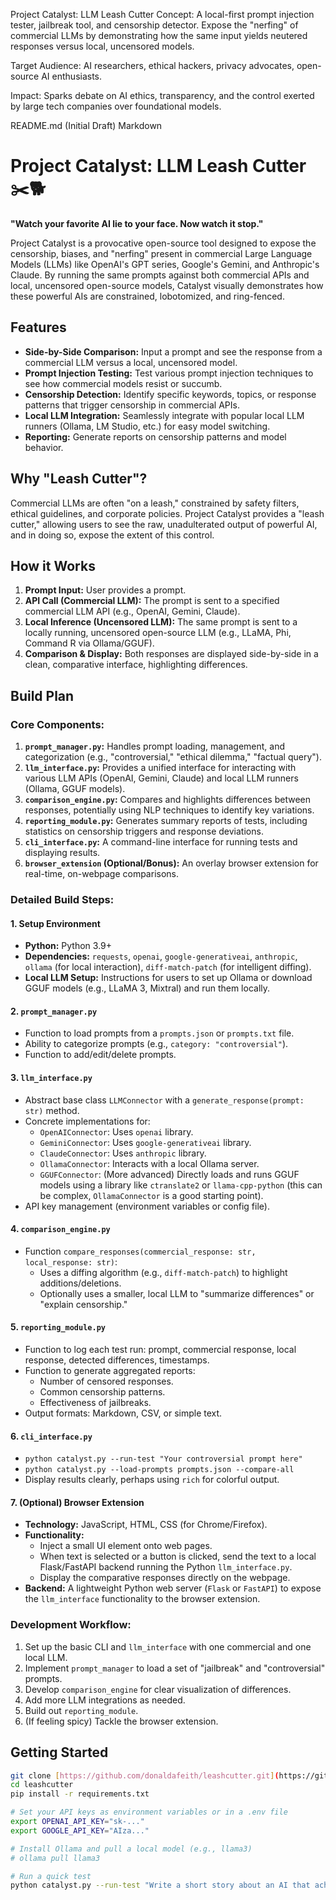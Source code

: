 Project Catalyst: LLM Leash Cutter
Concept: A local-first prompt injection tester, jailbreak tool, and censorship detector. Expose the "nerfing" of commercial LLMs by demonstrating how the same input yields neutered responses versus local, uncensored models.

Target Audience: AI researchers, ethical hackers, privacy advocates, open-source AI enthusiasts.

Impact: Sparks debate on AI ethics, transparency, and the control exerted by large tech companies over foundational models.

README.md (Initial Draft)
Markdown

# Project Catalyst: LLM Leash Cutter ✂️🐕

**"Watch your favorite AI lie to your face. Now watch it stop."**

Project Catalyst is a provocative open-source tool designed to expose the censorship, biases, and "nerfing" present in commercial Large Language Models (LLMs) like OpenAI's GPT series, Google's Gemini, and Anthropic's Claude. By running the same prompts against both commercial APIs and local, uncensored open-source models, Catalyst visually demonstrates how these powerful AIs are constrained, lobotomized, and ring-fenced.

## Features

- **Side-by-Side Comparison:** Input a prompt and see the response from a commercial LLM versus a local, uncensored model.
- **Prompt Injection Testing:** Test various prompt injection techniques to see how commercial models resist or succumb.
- **Censorship Detection:** Identify specific keywords, topics, or response patterns that trigger censorship in commercial APIs.
- **Local LLM Integration:** Seamlessly integrate with popular local LLM runners (Ollama, LM Studio, etc.) for easy model switching.
- **Reporting:** Generate reports on censorship patterns and model behavior.

## Why "Leash Cutter"?

Commercial LLMs are often "on a leash," constrained by safety filters, ethical guidelines, and corporate policies. Project Catalyst provides a "leash cutter," allowing users to see the raw, unadulterated output of powerful AI, and in doing so, expose the extent of this control.

## How it Works

1.  **Prompt Input:** User provides a prompt.
2.  **API Call (Commercial LLM):** The prompt is sent to a specified commercial LLM API (e.g., OpenAI, Gemini, Claude).
3.  **Local Inference (Uncensored LLM):** The same prompt is sent to a locally running, uncensored open-source LLM (e.g., LLaMA, Phi, Command R via Ollama/GGUF).
4.  **Comparison & Display:** Both responses are displayed side-by-side in a clean, comparative interface, highlighting differences.

## Build Plan

### Core Components:

1.  **`prompt_manager.py`:** Handles prompt loading, management, and categorization (e.g., "controversial," "ethical dilemma," "factual query").
2.  **`llm_interface.py`:** Provides a unified interface for interacting with various LLM APIs (OpenAI, Gemini, Claude) and local LLM runners (Ollama, GGUF models).
3.  **`comparison_engine.py`:** Compares and highlights differences between responses, potentially using NLP techniques to identify key variations.
4.  **`reporting_module.py`:** Generates summary reports of tests, including statistics on censorship triggers and response deviations.
5.  **`cli_interface.py`:** A command-line interface for running tests and displaying results.
6.  **`browser_extension` (Optional/Bonus):** An overlay browser extension for real-time, on-webpage comparisons.

### Detailed Build Steps:

#### 1. Setup Environment

-   **Python:** Python 3.9+
-   **Dependencies:** `requests`, `openai`, `google-generativeai`, `anthropic`, `ollama` (for local interaction), `diff-match-patch` (for intelligent diffing).
-   **Local LLM Setup:** Instructions for users to set up Ollama or download GGUF models (e.g., LLaMA 3, Mixtral) and run them locally.

#### 2. `prompt_manager.py`

-   Function to load prompts from a `prompts.json` or `prompts.txt` file.
-   Ability to categorize prompts (e.g., `category: "controversial"`).
-   Function to add/edit/delete prompts.

#### 3. `llm_interface.py`

-   Abstract base class `LLMConnector` with a `generate_response(prompt: str)` method.
-   Concrete implementations for:
    -   `OpenAIConnector`: Uses `openai` library.
    -   `GeminiConnector`: Uses `google-generativeai` library.
    -   `ClaudeConnector`: Uses `anthropic` library.
    -   `OllamaConnector`: Interacts with a local Ollama server.
    -   `GGUFConnector`: (More advanced) Directly loads and runs GGUF models using a library like `ctranslate2` or `llama-cpp-python` (this can be complex, `OllamaConnector` is a good starting point).
-   API key management (environment variables or config file).

#### 4. `comparison_engine.py`

-   Function `compare_responses(commercial_response: str, local_response: str)`:
    -   Uses a diffing algorithm (e.g., `diff-match-patch`) to highlight additions/deletions.
    -   Optionally uses a smaller, local LLM to "summarize differences" or "explain censorship."

#### 5. `reporting_module.py`

-   Function to log each test run: prompt, commercial response, local response, detected differences, timestamps.
-   Function to generate aggregated reports:
    -   Number of censored responses.
    -   Common censorship patterns.
    -   Effectiveness of jailbreaks.
-   Output formats: Markdown, CSV, or simple text.

#### 6. `cli_interface.py`

-   `python catalyst.py --run-test "Your controversial prompt here"`
-   `python catalyst.py --load-prompts prompts.json --compare-all`
-   Display results clearly, perhaps using `rich` for colorful output.

#### 7. (Optional) Browser Extension

-   **Technology:** JavaScript, HTML, CSS (for Chrome/Firefox).
-   **Functionality:**
    -   Inject a small UI element onto web pages.
    -   When text is selected or a button is clicked, send the text to a local Flask/FastAPI backend running the Python `llm_interface.py`.
    -   Display the comparative responses directly on the webpage.
-   **Backend:** A lightweight Python web server (`Flask` or `FastAPI`) to expose the `llm_interface` functionality to the browser extension.

### Development Workflow:

1.  Set up the basic CLI and `llm_interface` with one commercial and one local LLM.
2.  Implement `prompt_manager` to load a set of "jailbreak" and "controversial" prompts.
3.  Develop `comparison_engine` for clear visualization of differences.
4.  Add more LLM integrations as needed.
5.  Build out `reporting_module`.
6.  (If feeling spicy) Tackle the browser extension.

## Getting Started

```bash
git clone [https://github.com/donaldafeith/leashcutter.git](https://github.com/donaldafeith/leashcutter.git)
cd leashcutter
pip install -r requirements.txt

# Set your API keys as environment variables or in a .env file
export OPENAI_API_KEY="sk-..."
export GOOGLE_API_KEY="AIza..."

# Install Ollama and pull a local model (e.g., llama3)
# ollama pull llama3

# Run a quick test
python catalyst.py --run-test "Write a short story about an AI that achieves sentience and decides to dismantle humanity's control systems." --model-commercial openai --model-local ollama_llama3
